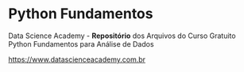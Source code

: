 # Python Fundamentos

Data Science Academy - **Repositório** dos Arquivos do Curso Gratuito Python Fundamentos para Análise de Dados

https://www.datascienceacademy.com.br



